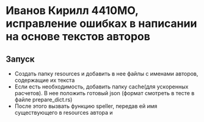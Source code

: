 # Иванов Кирилл 4410МО, исправление ошибках в написании на основе текстов авторов

## Запуск
* Создать папку resources и добавить в нее файлы с именами авторов, содержащие их текста
* Если есть необходимость, добавить папку cache(для ускоренных расчетов). В нее положить готовый json (формат смотреть в тесте в файле prepare_dict.rs)
* После этого вызвать функцию speller, передав ей имя существующего в resources автора и 